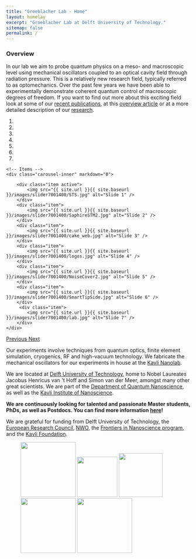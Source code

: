 ```yaml
---
title: "Groeblacher Lab - Home"
layout: homelay
excerpt: "Groeblacher Lab at Delft University of Technology."
sitemap: false
permalink: /
---
```


### Overview

In our lab we aim to probe quantum physics on a meso- and macroscopic level using mechanical oscillators coupled to an optical cavity field through radiation pressure. This is a relatively new research field, typically referred to as optomechanics. Over the past few years we have been able to experimentally demonstrate coherent quantum control of macroscopic degrees of freedom. If you want to find out more about this exciting field look at some of our [recent publications](publications), at this <a href="https://doi.org/10.1103/RevModPhys.86.1391">overview article</a> or at a more detailed description of our [research](research).

<div markdown="0" id="carousel" class="carousel slide" data-ride="carousel" data-interval="5000" data-pause="hover" >
    <!-- Menu -->
    <ol class="carousel-indicators">
        <li data-target="#carousel" data-slide-to="0" class="active"></li>
        <li data-target="#carousel" data-slide-to="1"></li>
        <li data-target="#carousel" data-slide-to="2"></li>
        <li data-target="#carousel" data-slide-to="3"></li>
        <li data-target="#carousel" data-slide-to="4"></li>
        <li data-target="#carousel" data-slide-to="5"></li>
        <li data-target="#carousel" data-slide-to="6"></li>
    </ol>

    <!-- Items -->
    <div class="carousel-inner" markdown="0">

        <div class="item active">
            <img src="{{ site.url }}{{ site.baseurl }}/images/slider7001400/STS.jpg" alt="Slide 1" />
        </div>
        <div class="item">
            <img src="{{ site.url }}{{ site.baseurl }}/images/slider7001400/SaphireSTM2.jpg" alt="Slide 2" />
        </div>
        <div class="item">
            <img src="{{ site.url }}{{ site.baseurl }}/images/slider7001400/cake_web.jpg" alt="Slide 3" />
        </div>
        <div class="item">
            <img src="{{ site.url }}{{ site.baseurl }}/images/slider7001400/logos.jpg" alt="Slide 4" />
        </div>
        <div class="item">
            <img src="{{ site.url }}{{ site.baseurl }}/images/slider7001400/NoiseCover2.jpg" alt="Slide 5" />
        </div>
        <div class="item">
            <img src="{{ site.url }}{{ site.baseurl }}/images/slider7001400/SmartTipSide.jpg" alt="Slide 6" />
        </div>       
         <div class="item">
            <img src="{{ site.url }}{{ site.baseurl }}/images/slider7001400/lab.jpg" alt="Slide 7" />
        </div>
    </div>
  <a class="left carousel-control" href="#carousel" role="button" data-slide="prev">
    <span class="glyphicon glyphicon-chevron-left" aria-hidden="true"></span>
    <span class="sr-only">Previous</span>
  </a>
  <a class="right carousel-control" href="#carousel" role="button" data-slide="next">
    <span class="glyphicon glyphicon-chevron-right" aria-hidden="true"></span>
    <span class="sr-only">Next</span>
  </a>
</div>



Our experiments involve techniques from quantum optics, finite element simulation, cryogenics, RF and high-vacuum technology. We fabricate the mechanical oscillators for our experiments in house at the <a href="http://www.tnw.tudelft.nl/en/about-faculty/departments/quantum-nanoscience/kavli-nanolab-delft/">Kavli Nanolab</a>.

We are located at [Delft University of Technology](https://www.tudelft.nl), home to Nobel Laureates Jacobus Henricus van 't Hoff and Simon van der Meer, amongst many other great scientists. We are part of the [Department of Quantum Nanoscience](http://qn.tudelft.nl), as well as the [Kavli Institute of Nanoscience](http://kavli.tudelft.nl/).

**We are continuously looking for talented and passionate Master students, PhDs, as well as Postdocs. You can find more information [here](vacancies)!**


We are grateful for funding from Delft University of Technology, the [European Research Council](https://erc.europa.eu), [NWO](https://www.nwo.nl/en), the [Frontiers in Nanoscience program](https://casimir.researchschool.nl/nanofront-1962.html), and the [Kavli Foundation](http://www.kavlifoundation.org/).

<figure class="fourth">
  <img src="{{ site.url }}{{ site.baseurl }}/images/logopic/Logo_TUDelft.png" style="width: 150px">
  <img src="{{ site.url }}{{ site.baseurl }}/images/logopic/Logo_Nanofront.jpg" style="width: 110px">
  <img src="{{ site.url }}{{ site.baseurl }}/images/logopic/Logo_NWO.jpg" style="width: 120px">
  <img src="{{ site.url }}{{ site.baseurl }}/images/logopic/Logo_ERC.png" style="width: 150px">
  <img src="{{ site.url }}{{ site.baseurl }}/images/logopic/Logo_Kavli.gif" style="width: 150px">
</figure>
